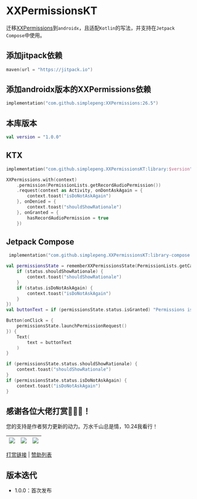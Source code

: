 # XXPermissionsKT

迁移[XXPermissions](https://github.com/getActivity/XXPermissions)到`androidx`，且适配`Kotlin`的写法，并支持在`Jetpack Compose`中使用。

## 添加jitpack依赖

```kotlin
maven(url = "https://jitpack.io")
```

## 添加androidx版本的XXPermissions依赖

```kotlin
implementation("com.github.simplepeng:XXPermissions:26.5")
```

## 本库版本

```kotlin
val version = "1.0.0"
```

## KTX

```kotlin
implementation("com.github.simplepeng.XXPermissionsKT:library:$version")
```

```kotlin
XXPermissions.with(context)
    .permission(PermissionLists.getRecordAudioPermission())
    .request(context as Activity, onDontAskAgain = {
        context.toast("isDoNotAskAgain")
    }, onDenied = {
        context.toast("shouldShowRationale")
    }, onGranted = {
        hasRecordAudioPermission = true
    })
```

## Jetpack Compose

```kotlin
 implementation("com.github.simplepeng.XXPermissionsKT:library-compose:$version")
```

```kotlin
val permissionsState = rememberXXPermissionsState(PermissionLists.getCameraPermission(), onPermissionResult = { status ->
    if (status.shouldShowRationale) {
        context.toast("shouldShowRationale")
    }
    if (status.isDoNotAskAgain) {
        context.toast("isDoNotAskAgain")
    }
})
val buttonText = if (permissionsState.status.isGranted) "Permissions isGranted" else "Request Permissions - Compose"

Button(onClick = {
    permissionsState.launchPermissionRequest()
}) {
    Text(
        text = buttonText
    )
}

if (permissionsState.status.shouldShowRationale) {
    context.toast("shouldShowRationale")
}
if (permissionsState.status.isDoNotAskAgain) {
    context.toast("isDoNotAskAgain")
}
```

## 感谢各位大佬打赏🙇🙇🙇！

您的支持是作者努力更新的动力。万水千山总是情，10.24我看行！

| ![](https://raw.githubusercontent.com/simplepeng/merge_pay_code/refs/heads/master/qrcode_alipay.jpg) | ![](https://raw.githubusercontent.com/simplepeng/merge_pay_code/refs/heads/master/qrcode_wxpay.png) | ![](https://raw.githubusercontent.com/simplepeng/merge_pay_code/refs/heads/master/qrcode_qqpay.png) |
| ------------------------------------------------------------ | ----- | ----- |

[打赏链接](https://simplepeng.com/merge_pay_code/) | [赞助列表](https://simplepeng.com/Sponsor/)

## 版本迭代

* 1.0.0：首次发布
